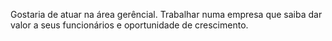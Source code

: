 Gostaria de atuar na área gerêncial.
Trabalhar numa empresa que saiba dar valor a seus funcionários e oportunidade de crescimento.
